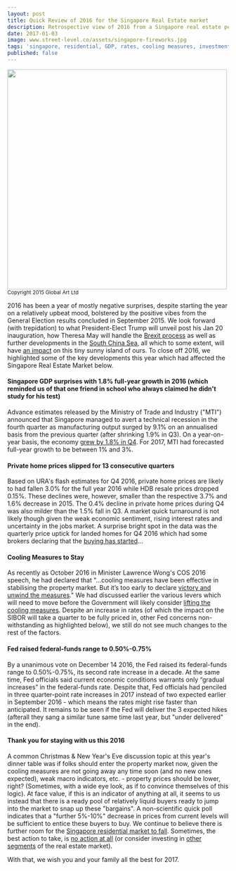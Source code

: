 ```yaml
---
layout: post
title: Quick Review of 2016 for the Singapore Real Estate market
description: Retrospective view of 2016 from a Singapore real estate perspective
date: 2017-01-03
image: www.street-level.co/assets/singapore-fireworks.jpg
tags: 'singapore, residential, GDP, rates, cooling measures, investment'
published: false
---
```

<img src="{{site.url}}/assets/singapore-fireworks.jpg" width="500px"><br>
<sup>Copyright 2015 Global Art Ltd</sup><br>

2016 has been a year of mostly negative surprises, despite starting the year on a relatively upbeat mood, bolstered by the positive vibes from the General Election results concluded in September 2015. We look forward (with trepidation) to what President-Elect Trump will unveil post his Jan 20 inauguration, how Theresa May will handle the [Brexit process](https://www.theguardian.com/politics/2017/jan/05/theresa-may-plans-major-speech-defuse-brexit-criticism) as well as further developments in the [South China Sea](http://www.reuters.com/article/us-southchinasea-china-navy-idUSKBN14N01D), all which to some extent, will have [an impact](http://www.straitstimes.com/asia/east-asia/terrex-vehicles-still-being-detained-in-hong-kong) on this tiny sunny island of ours. To close off 2016, we highlighted some of the key developments this year which had affected the Singapore Real Estate Market below.<!--more-->

#### **Singapore GDP surprises with 1.8% full-year growth in 2016 (which reminded us of that one friend in school who always claimed he didn't study for his test)**

Advance estimates released by the Ministry of Trade and Industry ("MTI") announced that Singapore managed to avert a technical recession in the fourth quarter as manufacturing output surged by 9.1% on an annualised basis from the previous quarter (after shrinking 1.9% in Q3). On a year-on-year basis, the economy [grew by 1.8% in Q4](http://www.singstat.gov.sg/docs/default-source/default-document-library/news/press_releases/advgdp4q2016.pdf). For 2017, MTI had forecasted full-year growth to be between 1% and 3%.

#### **Private home prices slipped for 13 consecutive quarters**

Based on URA's flash estimates for Q4 2016, private home prices are likely to had fallen 3.0% for the full year 2016 while HDB resale prices dropped 0.15%. These declines were, however, smaller than the respective 3.7% and 1.6% decrease in 2015. The 0.4% decline in private home prices during Q4 was also milder than the 1.5% fall in Q3. A market quick turnaround is not likely though given the weak economic sentiment, rising interest rates and uncertainty in the jobs market. A surprise bright spot in the data was the quarterly price uptick for landed homes for Q4 2016 which had some brokers declaring that the [buying has started](http://www.propertyguru.com.sg/property-management-news/2017/1/143918/landed-home-prices-up-for-first-time-since-2013)... 

#### **Cooling Measures to Stay**

As recently as October 2016 in Minister Lawrence Wong's COS 2016 speech, he had declared that "...cooling measures have been effective in stabilising the property market. But it’s too early to declare [victory and unwind the measures](http://www.mnd.gov.sg/BudgetDebate2016/speeches-minister-lawrence-wong-building-a-better-home-together.htm)." We had discussed earlier the various levers which will need to move before the Government will likely consider [lifting the cooling measures](http://www.street-level.co/2016/07/15/catching-the-wind-when-to-invest-in-singapore-residentials-again.html). Despite an increase in rates (of which the impact on the SIBOR will take a quarter to be fully priced in, other Fed concerns non-withstanding as highlighted below), we still do not see much changes to the rest of the factors. 

#### **Fed raised federal-funds range to 0.50%-0.75%**

By a unanimous vote on December 14 2016, the Fed raised its federal-funds range to 0.50%-0.75%, its second rate increase in a decade. At the same time, Fed officials said current economic conditions warrants only “gradual increases” in the federal-funds rate. Despite that, Fed officials had penciled in three quarter-point rate increases in 2017 instead of two expected earlier in September 2016 - which means the rates might rise faster than anticipated.  It remains to be seen if the Fed will deliver the 3 expected hikes (afterall they sang a similar tune same time last year, but "under delivered" in the end).

#### **Thank you for staying with us this 2016**

A common Christmas & New Year's Eve discussion topic at this year's dinner table was if folks should enter the property market now, given the cooling measures are not going away any time soon (and no new ones expected), weak macro indicators, etc. - property prices should be lower, right? (Sometimes, with a wide eye look, as if to convince themselves of this logic). At face value, if this is an indicator of anything at all, it seems to us instead that there is a ready pool of relatively liquid buyers ready to jump into the market to snap up these "bargains". A non-scientific quick poll indicates that a "further 5%-10%" decrease in prices from current levels will be sufficient to entice these buyers to buy. We continue to believe there is further room for the [Singapore residential market to fall](http://www.street-level.co/2016/11/05/sg-residential-property-prices-how-much-lower.html). Sometimes, the best action to take, is [no action at all](https://blogs.cfainstitute.org/investor/2013/01/30/portfolio-strategy-in-praise-of-inaction/) (or consider investing in [other segments](http://www.street-level.co/2016/12/09/singapore-reits-which-sector-will-outperform-in-2017.html) of the real estate market).

With that, we wish you and your family all the best for 2017.
